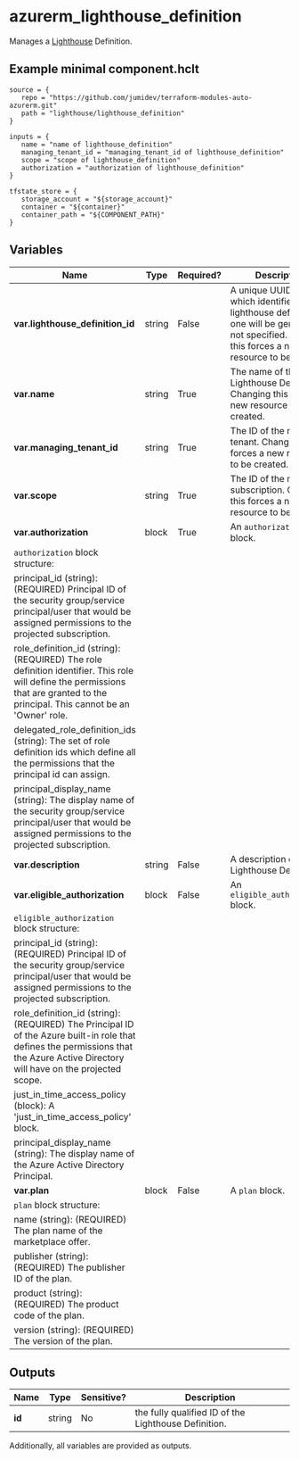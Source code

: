 # azurerm_lighthouse_definition

Manages a [Lighthouse](https://docs.microsoft.com/azure/lighthouse) Definition.

## Example minimal component.hclt

```hcl
source = {
   repo = "https://github.com/jumidev/terraform-modules-auto-azurerm.git" 
   path = "lighthouse/lighthouse_definition" 
}

inputs = {
   name = "name of lighthouse_definition" 
   managing_tenant_id = "managing_tenant_id of lighthouse_definition" 
   scope = "scope of lighthouse_definition" 
   authorization = "authorization of lighthouse_definition" 
}

tfstate_store = {
   storage_account = "${storage_account}" 
   container = "${container}" 
   container_path = "${COMPONENT_PATH}" 
}

```

## Variables

| Name | Type | Required? |  Description |
| ---- | ---- | --------- |  ----------- |
| **var.lighthouse_definition_id** | string | False | A unique UUID/GUID which identifies this lighthouse definition - one will be generated if not specified. Changing this forces a new resource to be created. | 
| **var.name** | string | True | The name of the Lighthouse Definition. Changing this forces a new resource to be created. | 
| **var.managing_tenant_id** | string | True | The ID of the managing tenant. Changing this forces a new resource to be created. | 
| **var.scope** | string | True | The ID of the managed subscription. Changing this forces a new resource to be created. | 
| **var.authorization** | block | True | An `authorization` block. | 
| `authorization` block structure: || 
|   principal_id (string): (REQUIRED) Principal ID of the security group/service principal/user that would be assigned permissions to the projected subscription. ||
|   role_definition_id (string): (REQUIRED) The role definition identifier. This role will define the permissions that are granted to the principal. This cannot be an 'Owner' role. ||
|   delegated_role_definition_ids (string): The set of role definition ids which define all the permissions that the principal id can assign. ||
|   principal_display_name (string): The display name of the security group/service principal/user that would be assigned permissions to the projected subscription. ||
| **var.description** | string | False | A description of the Lighthouse Definition. | 
| **var.eligible_authorization** | block | False | An `eligible_authorization` block. | 
| `eligible_authorization` block structure: || 
|   principal_id (string): (REQUIRED) Principal ID of the security group/service principal/user that would be assigned permissions to the projected subscription. ||
|   role_definition_id (string): (REQUIRED) The Principal ID of the Azure built-in role that defines the permissions that the Azure Active Directory will have on the projected scope. ||
|   just_in_time_access_policy (block): A 'just_in_time_access_policy' block. ||
|   principal_display_name (string): The display name of the Azure Active Directory Principal. ||
| **var.plan** | block | False | A `plan` block. | 
| `plan` block structure: || 
|   name (string): (REQUIRED) The plan name of the marketplace offer. ||
|   publisher (string): (REQUIRED) The publisher ID of the plan. ||
|   product (string): (REQUIRED) The product code of the plan. ||
|   version (string): (REQUIRED) The version of the plan. ||



## Outputs

| Name | Type | Sensitive? | Description |
| ---- | ---- | --------- | --------- |
| **id** | string | No  | the fully qualified ID of the Lighthouse Definition. | 

Additionally, all variables are provided as outputs.
